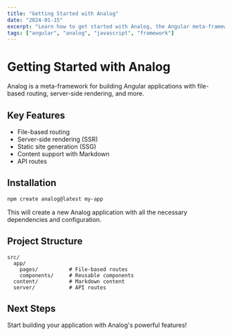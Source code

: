 ```yaml
---
title: "Getting Started with Analog"
date: "2024-01-15"
excerpt: "Learn how to get started with Analog, the Angular meta-framework"
tags: ["angular", "analog", "javascript", "framework"]
---
```


# Getting Started with Analog

Analog is a meta-framework for building Angular applications with file-based routing, server-side rendering, and more.

## Key Features

- File-based routing
- Server-side rendering (SSR)
- Static site generation (SSG)
- Content support with Markdown
- API routes

## Installation

```bash
npm create analog@latest my-app
```

This will create a new Analog application with all the necessary dependencies and configuration.

## Project Structure

```
src/
  app/
    pages/          # File-based routes
    components/     # Reusable components
  content/          # Markdown content
  server/           # API routes
```

## Next Steps

Start building your application with Analog's powerful features!
